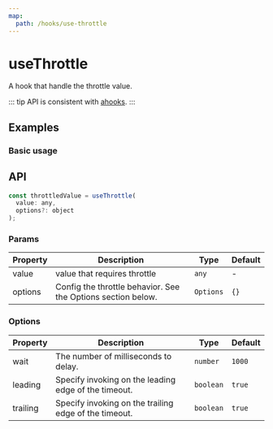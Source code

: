 ```yaml
---
map:
  path: /hooks/use-throttle
---
```


# useThrottle

A hook that handle the throttle value.

::: tip
API is consistent with [ahooks](https://ahooks.js.org/hooks/side-effect/use-throttle).
:::

## Examples

### Basic usage

<demo src="./demo/demo.vue"
  language="vue"
  title="Defaut usage"
  desc="click the button fast, Look at what happens to second value">
</demo>

## API

```javascript
const throttledValue = useThrottle(
  value: any,
  options?: object
);
```

### Params

| Property | Description                                                  | Type      | Default |
| -------- | ------------------------------------------------------------ | --------- | ------- |
| value    | value that requires throttle                                 | `any`     | -       |
| options  | Config the throttle behavior. See the Options section below. | `Options` | `{}`    |

### Options

| Property | Description                                           | Type      | Default |
| -------- | ----------------------------------------------------- | --------- | ------- |
| wait     | The number of milliseconds to delay.                  | `number`  | `1000`  |
| leading  | Specify invoking on the leading edge of the timeout.  | `boolean` | `true`  |
| trailing | Specify invoking on the trailing edge of the timeout. | `boolean` | `true`  |
